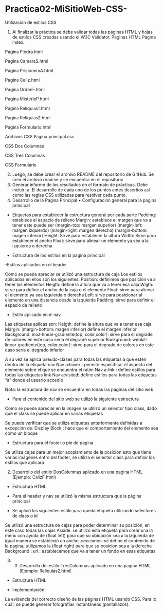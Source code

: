 ﻿# Practica02-MiSitioWeb-CSS-
Utilización de estilos CSS

1. Al finalizar la práctica se debe validar todas las páginas HTML y hojas de estilos CSS creadas usando el W3C Validator. 
Paginas HTML
Pagina index.


Pagina Piedra.html


Pagina CamaraS.html


Pagina PrisioneroA.html

Pagina Caliz.html


Pagina OrdenF.html

Pagina MisterioP.html

Pagina Reliquias1.html

Pagina Reliquias2.html


Pagina Formulario.html

Archivos CSS
Pagina principal.css








CSS Dos Columnas

CSS Tres Columnas 


CSS Formulario



2. Luego, se debe crear el archivo README del repositorio de GitHub. 
Se creó el archivo readme y se encuentra en el repositorio3. Generar informe de los resultados en el formato de prácticas. Debe incluir:
a. El desarrollo de cada uno de los puntos antes descritos así como las reglas CSS utilizadas para resolver cada punto.
1. Desarrollo de la Pagina Principal
• Configuracion general para la pagina principal

- Etiquetas para establecer la estructura general por cada parte
Padding: establece el espacio de relleno 
Margin: establece el margen que va a tener este puede ser (margin-top: margen superior) (margin-left: margen izquierdo) (margin-right: margen derecho) (margin-bottom: magen inferior)
Height: Sirve para establecer la altura
Width: Sirve para establecer el ancho 
Float: sirve para alinear un elemento ya sea a la izquierda o derecha

- Estructura de los estilos en la pagina principal

 

-Estilos aplicados en el header

 
Como se puede apreciar se utilizó una estructura de caja 
Los estilos aplicados en ellos son los siguientes:
Position: definimos que posición va a tener los elementos
Heigth: define la altura que va a tener esa caja
Wigth: sirve para definir el ancho de la caja o el elemento
Float: sirve para alinear el elemento ya sea izquierda o derecha
Left: sirve para posicionar al elemento en una distancia desde la izquierda
Padding: sirve para definir el espacio de relleno



 









- Estilo aplicado en el nav




Las etiquetas aplicas son:
Heigth: define la altura que va a tener esa caja
Margin: (margin-bottom: magen inferior) define el margen inferior 
Background: moz-linear-gradiente(top, color,color): sirve para el degrade de colores en este caso sería el degrade superior
Background: webkit-linear-gradiente(top, color,color): sirve para el degrade de colores en este caso sería el degrado inferior 





A su vez se aplica pseudo-clases para todas las etiquetas a que estén dentro de la etiqueta nav
Nav a:hover :  permite especificar el aspecto del elemento sobre el que se encuentra el ratón 
Nav a:link : define estilos para todas las etiquetas link
Nav a:visited: define estilos para todas las etiquetas “a” donde el usuario accedió

Nota: la estructura de nav se encuentra en todas las páginas del sitio web

- Para el contenido del sitio web se utilizó la siguiente estructura
















Como se puede apreciar en la imagen se utilizó un selector tipo class, dado que el class se puede aplicar en varias etiquetas 


Se puede verificar que se utiliza etiquetas anteriormente definidas a excepción de:
Display Block : hace que el comportamiento del elemento sea como un bloque 

- Estructura para el footer o pie de pagina














Se utiliza cajas para un mejor acoplamiento de la posición esto que tiene varias imágenes entro del footer, se utiliza el selector class para definir los estilos que aplicara





















2. Desarrollo del estilo DosColumnas aplicado en una pagina HTML (Ejemplo: CalizF.html)
- Estructura HTML
































- Para el header y nav  se utilizó la misma estructura que la página principal 
- Se aplicó los siguientes estilo para queda etiqueta utilizando selectores de class o id

































Se utilizó una estructura de cajas para poder determinar su posición, en este caso todas las cajas 
Asside: se utilizó esta etiqueta para crear una la menu con ayuda de (float left) para que su ubicación sea a la izquierda de igual manera se estableció un ancho
.secciones: se define el contenido de la pagina, utilizamos la (float right) para que su posicion sea a la derecha 
Background : url : establecemos que va a tener un fondo en esas etiquetas 

3. 3. Desarrollo del estilo TresColumnas aplicado en una pagina HTML (Ejemplo: Reliquias2.html)
- Estructura HTML

































- Implementación 








La evidencia del correcto diseño de las páginas HTML usando CSS. Para lo cuál, se puede generar fotografías instantáneas (pantallazos). 
 


